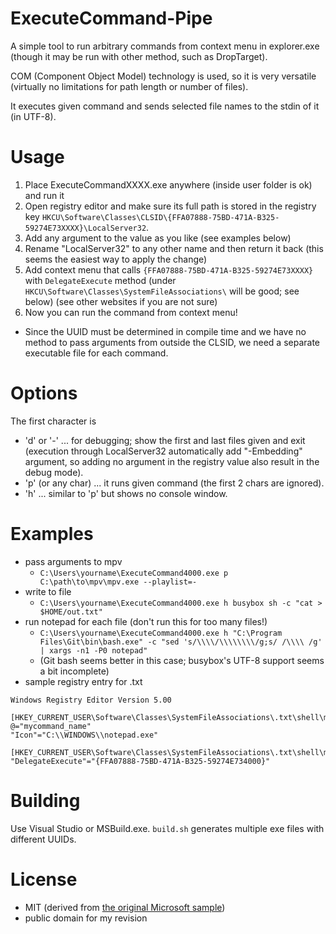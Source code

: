 # ExecuteCommand-Pipe
A simple tool to run arbitrary commands from context menu in explorer.exe (though it may be run with other method, such as DropTarget).

COM (Component Object Model) technology is used, so it is very versatile (virtually no limitations for path length or number of files).

It executes given command and sends selected file names to the stdin of it (in UTF-8).

# Usage
1. Place ExecuteCommandXXXX.exe anywhere (inside user folder is ok) and run it
2. Open registry editor and make sure its full path is stored in the registry key `HKCU\Software\Classes\CLSID\{FFA07888-75BD-471A-B325-59274E73XXXX}\LocalServer32`.
3. Add any argument to the value as you like (see examples below)
4. Rename "LocalServer32" to any other name and then return it back (this seems the easiest way to apply the change)
5. Add context menu that calls `{FFA07888-75BD-471A-B325-59274E73XXXX}` with `DelegateExecute` method (under `HKCU\Software\Classes\SystemFileAssociations\` will be good; see below) (see other websites if you are not sure)
6. Now you can run the command from context menu!
- Since the UUID must be determined in compile time and we have no method to pass arguments from outside the CLSID, we need a separate executable file for each command. 
# Options
The first character is
- 'd' or '-' ... for debugging; show the first and last files given and exit (execution through LocalServer32 automatically add "-Embedding" argument, so adding no argument in the registry value also result in the debug mode).
- 'p' (or any char) ... it runs given command (the first 2 chars are ignored).
- 'h' ... similar to 'p' but shows no console window.
# Examples
- pass arguments to mpv
  - `C:\Users\yourname\ExecuteCommand4000.exe p C:\path\to\mpv\mpv.exe --playlist=-`
- write to file
  - `C:\Users\yourname\ExecuteCommand4000.exe h busybox sh -c "cat > $HOME/out.txt"`
- run notepad for each file (don't run this for too many files!)
  - `C:\Users\yourname\ExecuteCommand4000.exe h "C:\Program Files\Git\bin\bash.exe" -c "sed 's/\\\\/\\\\\\\\/g;s/ /\\\\ /g' | xargs -n1 -P0 notepad"`
  - (Git bash seems better in this case; busybox's UTF-8 support seems a bit incomplete)
- sample registry entry for .txt
```
Windows Registry Editor Version 5.00

[HKEY_CURRENT_USER\Software\Classes\SystemFileAssociations\.txt\shell\mycommand]
@="mycommand_name"
"Icon"="C:\\WINDOWS\\notepad.exe"

[HKEY_CURRENT_USER\Software\Classes\SystemFileAssociations\.txt\shell\mycommand\command]
"DelegateExecute"="{FFA07888-75BD-471A-B325-59274E734000}"

```
# Building
Use Visual Studio or MSBuild.exe. `build.sh` generates multiple exe files with different UUIDs.
# License
- MIT (derived from [the original Microsoft sample](https://github.com/microsoft/Windows-classic-samples/tree/main/Samples/Win7Samples/winui/shell/appshellintegration/ExecuteCommandVerb))
- public domain for my revision

